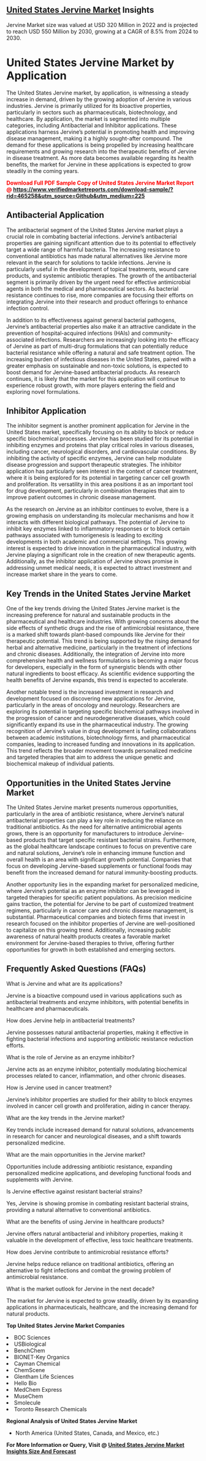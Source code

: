 <h2><a href="https://www.verifiedmarketreports.com/download-sample/?rid=465258&amp;utm_source=Github&amp;utm_medium=225" target="_blank">United States Jervine Market</a> Insights</h2><p>Jervine Market size was valued at USD 320 Million in 2022 and is projected to reach USD 550 Million by 2030, growing at a CAGR of 8.5% from 2024 to 2030.</p><p><div> <h1>United States Jervine Market by Application</h1> <p>The United States Jervine market, by application, is witnessing a steady increase in demand, driven by the growing adoption of Jervine in various industries. Jervine is primarily utilized for its bioactive properties, particularly in sectors such as pharmaceuticals, biotechnology, and healthcare. By application, the market is segmented into multiple categories, including Antibacterial and Inhibitor applications. These applications harness Jervine’s potential in promoting health and improving disease management, making it a highly sought-after compound. The demand for these applications is being propelled by increasing healthcare requirements and growing research into the therapeutic benefits of Jervine in disease treatment. As more data becomes available regarding its health benefits, the market for Jervine in these applications is expected to grow steadily in the coming years. <strong><p><span class=""><span style="color: #ff0000;"><strong>Download Full PDF Sample Copy of United States Jervine Market Report</strong> @ </span><a href="https://www.verifiedmarketreports.com/download-sample/?rid=465258&amp;utm_source=Github&amp;utm_medium=225" target="_blank">https://www.verifiedmarketreports.com/download-sample/?rid=465258&amp;utm_source=Github&amp;utm_medium=225</a></span></p></strong></p> <h2>Antibacterial Application</h2> <p>The antibacterial segment of the United States Jervine market plays a crucial role in combating bacterial infections. Jervine’s antibacterial properties are gaining significant attention due to its potential to effectively target a wide range of harmful bacteria. The increasing resistance to conventional antibiotics has made natural alternatives like Jervine more relevant in the search for solutions to tackle infections. Jervine is particularly useful in the development of topical treatments, wound care products, and systemic antibiotic therapies. The growth of the antibacterial segment is primarily driven by the urgent need for effective antimicrobial agents in both the medical and pharmaceutical sectors. As bacterial resistance continues to rise, more companies are focusing their efforts on integrating Jervine into their research and product offerings to enhance infection control. <p>In addition to its effectiveness against general bacterial pathogens, Jervine’s antibacterial properties also make it an attractive candidate in the prevention of hospital-acquired infections (HAIs) and community-associated infections. Researchers are increasingly looking into the efficacy of Jervine as part of multi-drug formulations that can potentially reduce bacterial resistance while offering a natural and safe treatment option. The increasing burden of infectious diseases in the United States, paired with a greater emphasis on sustainable and non-toxic solutions, is expected to boost demand for Jervine-based antibacterial products. As research continues, it is likely that the market for this application will continue to experience robust growth, with more players entering the field and exploring novel formulations. <h2>Inhibitor Application</h2> <p>The inhibitor segment is another prominent application for Jervine in the United States market, specifically focusing on its ability to block or reduce specific biochemical processes. Jervine has been studied for its potential in inhibiting enzymes and proteins that play critical roles in various diseases, including cancer, neurological disorders, and cardiovascular conditions. By inhibiting the activity of specific enzymes, Jervine can help modulate disease progression and support therapeutic strategies. The inhibitor application has particularly seen interest in the context of cancer treatment, where it is being explored for its potential in targeting cancer cell growth and proliferation. Its versatility in this area positions it as an important tool for drug development, particularly in combination therapies that aim to improve patient outcomes in chronic disease management. <p>As the research on Jervine as an inhibitor continues to evolve, there is a growing emphasis on understanding its molecular mechanisms and how it interacts with different biological pathways. The potential of Jervine to inhibit key enzymes linked to inflammatory responses or to block certain pathways associated with tumorigenesis is leading to exciting developments in both academic and commercial settings. This growing interest is expected to drive innovation in the pharmaceutical industry, with Jervine playing a significant role in the creation of new therapeutic agents. Additionally, as the inhibitor application of Jervine shows promise in addressing unmet medical needs, it is expected to attract investment and increase market share in the years to come. <h2>Key Trends in the United States Jervine Market</h2> <p>One of the key trends driving the United States Jervine market is the increasing preference for natural and sustainable products in the pharmaceutical and healthcare industries. With growing concerns about the side effects of synthetic drugs and the rise of antimicrobial resistance, there is a marked shift towards plant-based compounds like Jervine for their therapeutic potential. This trend is being supported by the rising demand for herbal and alternative medicine, particularly in the treatment of infections and chronic diseases. Additionally, the integration of Jervine into more comprehensive health and wellness formulations is becoming a major focus for developers, especially in the form of synergistic blends with other natural ingredients to boost efficacy. As scientific evidence supporting the health benefits of Jervine expands, this trend is expected to accelerate. <p>Another notable trend is the increased investment in research and development focused on discovering new applications for Jervine, particularly in the areas of oncology and neurology. Researchers are exploring its potential in targeting specific biochemical pathways involved in the progression of cancer and neurodegenerative diseases, which could significantly expand its use in the pharmaceutical industry. The growing recognition of Jervine’s value in drug development is fueling collaborations between academic institutions, biotechnology firms, and pharmaceutical companies, leading to increased funding and innovations in its application. This trend reflects the broader movement towards personalized medicine and targeted therapies that aim to address the unique genetic and biochemical makeup of individual patients. <h2>Opportunities in the United States Jervine Market</h2> <p>The United States Jervine market presents numerous opportunities, particularly in the area of antibiotic resistance, where Jervine’s natural antibacterial properties can play a key role in reducing the reliance on traditional antibiotics. As the need for alternative antimicrobial agents grows, there is an opportunity for manufacturers to introduce Jervine-based products that target specific resistant bacterial strains. Furthermore, as the global healthcare landscape continues to focus on preventive care and natural solutions, Jervine’s role in enhancing immune function and overall health is an area with significant growth potential. Companies that focus on developing Jervine-based supplements or functional foods may benefit from the increased demand for natural immunity-boosting products. <p>Another opportunity lies in the expanding market for personalized medicine, where Jervine’s potential as an enzyme inhibitor can be leveraged in targeted therapies for specific patient populations. As precision medicine gains traction, the potential for Jervine to be part of customized treatment regimens, particularly in cancer care and chronic disease management, is substantial. Pharmaceutical companies and biotech firms that invest in research focused on the inhibitor properties of Jervine are well-positioned to capitalize on this growing trend. Additionally, increasing public awareness of natural health products creates a favorable market environment for Jervine-based therapies to thrive, offering further opportunities for growth in both established and emerging sectors. <h2>Frequently Asked Questions (FAQs)</h2> <p>What is Jervine and what are its applications?</p> <p>Jervine is a bioactive compound used in various applications such as antibacterial treatments and enzyme inhibitors, with potential benefits in healthcare and pharmaceuticals.</p> <p>How does Jervine help in antibacterial treatments?</p> <p>Jervine possesses natural antibacterial properties, making it effective in fighting bacterial infections and supporting antibiotic resistance reduction efforts.</p> <p>What is the role of Jervine as an enzyme inhibitor?</p> <p>Jervine acts as an enzyme inhibitor, potentially modulating biochemical processes related to cancer, inflammation, and other chronic diseases.</p> <p>How is Jervine used in cancer treatment?</p> <p>Jervine’s inhibitor properties are studied for their ability to block enzymes involved in cancer cell growth and proliferation, aiding in cancer therapy.</p> <p>What are the key trends in the Jervine market?</p> <p>Key trends include increased demand for natural solutions, advancements in research for cancer and neurological diseases, and a shift towards personalized medicine.</p> <p>What are the main opportunities in the Jervine market?</p> <p>Opportunities include addressing antibiotic resistance, expanding personalized medicine applications, and developing functional foods and supplements with Jervine.</p> <p>Is Jervine effective against resistant bacterial strains?</p> <p>Yes, Jervine is showing promise in combating resistant bacterial strains, providing a natural alternative to conventional antibiotics.</p> <p>What are the benefits of using Jervine in healthcare products?</p> <p>Jervine offers natural antibacterial and inhibitory properties, making it valuable in the development of effective, less toxic healthcare treatments.</p> <p>How does Jervine contribute to antimicrobial resistance efforts?</p> <p>Jervine helps reduce reliance on traditional antibiotics, offering an alternative to fight infections and combat the growing problem of antimicrobial resistance.</p> <p>What is the market outlook for Jervine in the next decade?</p> <p>The market for Jervine is expected to grow steadily, driven by its expanding applications in pharmaceuticals, healthcare, and the increasing demand for natural products.</p> </div></p><p><strong>Top United States Jervine Market Companies</strong></p><div data-test-id=""><p><li>BOC Sciences</li><li> USBiological</li><li> BenchChem</li><li> BIONET-Key Organics</li><li> Cayman Chemical</li><li> ChemScene</li><li> Glentham Life Sciences</li><li> Hello Bio</li><li> MedChem Express</li><li> MuseChem</li><li> Smolecule</li><li> Toronto Research Chemicals</li></p><div><strong>Regional Analysis of&nbsp;United States Jervine Market</strong></div><ul><li dir="ltr"><p dir="ltr">North America&nbsp;(United States, Canada, and Mexico, etc.)</p></li></ul><p><strong>For More Information or Query, Visit @&nbsp;</strong><strong><a href="https://www.verifiedmarketreports.com/product/jervine-market/?utm_source=Github&amp;utm_medium=225" target="_blank">United States Jervine Market Insights Size And Forecast</a></strong></p></div>
